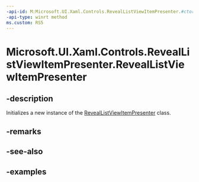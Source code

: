```yaml
---
-api-id: M:Microsoft.UI.Xaml.Controls.RevealListViewItemPresenter.#ctor
-api-type: winrt method
ms.custom: RS5
---
```


<!-- Method syntax.
public RevealListViewItemPresenter.RevealListViewItemPresenter()
-->

# Microsoft.UI.Xaml.Controls.RevealListViewItemPresenter.RevealListViewItemPresenter

## -description

Initializes a new instance of the [RevealListViewItemPresenter](reveallistviewitempresenter.md) class.

## -remarks

## -see-also

## -examples

